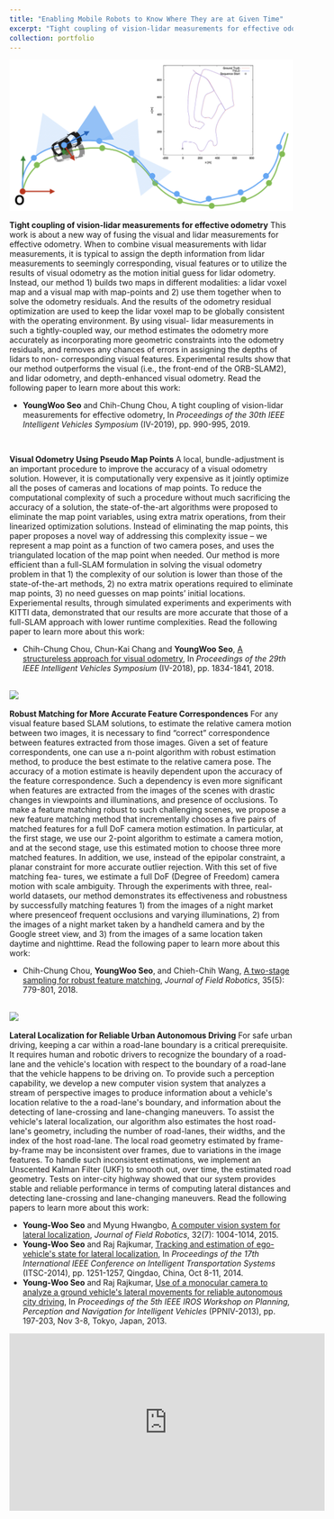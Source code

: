 ```yaml
---
title: "Enabling Mobile Robots to Know Where They are at Given Time"
excerpt: "Tight coupling of vision-lidar measurements for effective odometry, visual odometry using pseudo map points, robust matching for more accurate feature correspondences in visual SLAM, lateral localization for reliable, urban autonomous driving."
collection: portfolio
---
```


<img src="/images/tvlo-iv19.png"/>

**Tight coupling of vision-lidar measurements for effective odometry** This work is about a new way of fusing the visual and lidar measurements for effective odometry. When to combine visual measurements with lidar measurements, it is typical to assign the depth information from lidar measurements to seemingly corresponding, visual features or to utilize the results of visual odometry as the motion initial guess for lidar odometry. Instead, our method 1) builds two maps in different modalities: a lidar voxel map and a visual map with map-points and 2) use them together when to solve the odometry residuals. And the results of the odometry residual optimization are used to keep the lidar voxel map to be globally consistent with the operating environment. By using visual- lidar measurements in such a tightly-coupled way, our method estimates the odometry more accurately as incorporating more geometric constraints into the odometry residuals, and removes any chances of errors in assigning the depths of lidars to non- corresponding visual features. Experimental results show that our method outperforms the visual (i.e., the front-end of the ORB-SLAM2), and lidar odometry, and depth-enhanced visual odometry.
Read the following paper to learn more about this work:
* **YoungWoo Seo** and Chih-Chung Chou, A tight coupling of vision-lidar measurements for effective odometry, In *Proceedings of the 30th IEEE Intelligent Vehicles Symposium* (IV-2019), pp. 990-995, 2019.

<br>


**Visual Odometry Using Pseudo Map Points** A local, bundle-adjustment is an important procedure to improve the accuracy of a visual odometry solution. However, it is computationally very expensive as it jointly optimize all the poses of cameras and locations of map points. To reduce the computational complexity of such a procedure without much sacrificing the accuracy of a solution, the state-of-the-art algorithms were proposed to eliminate the map point variables, using extra matrix operations, from their linearized optimization solutions. Instead of eliminating the map points, this paper proposes a novel way of addressing this complexity issue – we represent a map point as a function of two camera poses, and uses the triangulated location of the map point when needed. Our method is more efficient than a full-SLAM formulation in solving the visual odometry problem in that 1) the complexity of our solution is lower than those of the state-of-the-art methods, 2) no extra matrix operations required to eliminate map points, 3) no need guesses on map points’ initial locations. Experiemental results, through simulated experiments and experiments with KITTI data, demonstrated that our results are more accurate that those of a full-SLAM approach with lower runtime complexities.
Read the following paper to learn more about this work:
* Chih-Chung Chou, Chun-Kai Chang and **YoungWoo Seo**, [A structureless approach for visual odometry](https://ieeexplore.ieee.org/document/8500617), In *Proceedings of the 29th IEEE Intelligent Vehicles Symposium* (IV-2018), pp. 1834-1841, 2018.

<br>

<img src="/images/two-stage-sampling.png"/>

**Robust Matching for More Accurate Feature Correspondences** For any visual feature based SLAM solutions, to estimate the relative camera motion between two images, it is necessary to find “correct” correspondence between features extracted from those images. Given a set of feature correspondents, one can use a n-point algorithm with robust estimation method, to produce the best estimate to the relative camera pose. The accuracy of a motion estimate is heavily dependent upon the accuracy of the feature correspondence. Such a dependency is even more significant when features are extracted from the images of the scenes with drastic changes in viewpoints and illuminations, and presence of occlusions. To make a feature matching robust to such challenging scenes, we propose a new feature matching method that incrementally chooses a five pairs of matched features for a full DoF camera motion estimation. In particular, at the first stage, we use our 2-point algorithm to estimate a camera motion, and at the second stage, use this estimated motion to choose three more matched features. In addition, we use, instead of the epipolar constraint, a planar constraint for more accurate outlier rejection. With this set of five matching fea- tures, we estimate a full DoF (Degree of Freedom) camera motion with scale ambiguity. Through the experiments with three, real-world datasets, our method demonstrates its effectiveness and robustness by successfully matching features 1) from the images of a night market where presenceof frequent occlusions and varying illuminations, 2) from the images of a night market taken by a handheld camera and by the Google street view, and 3) from the images of a same location taken daytime and nighttime. Read the following paper to learn more about this work:
* Chih-Chung Chou, **YoungWoo Seo**, and Chieh-Chih Wang, [A two-stage sampling for robust feature matching](https://onlinelibrary.wiley.com/doi/abs/10.1002/rob.21778), *Journal of Field Robotics*, 35(5): 779-801, 2018.  

<br>

<img src="/images/estimated-local-road-geometry.jpg"/>

**Lateral Localization for Reliable Urban Autonomous Driving** For safe urban driving, keeping a car within a road-lane boundary is a critical prerequisite. It requires human and robotic drivers to recognize the boundary of a road-lane and the vehicle's location with respect to the boundary of a road-lane that the vehicle happens to be driving on. To provide such a perception capability, we develop a new computer vision system that analyzes a stream of perspective images to produce information about a vehicle's location relative to the a road-lane's boundary, and information about the detecting of lane-crossing and lane-changing maneuvers. To assist the vehicle's lateral localization, our algorithm also estimates the host road-lane's geometry, including the number of road-lanes, their widths, and the index of the host road-lane. The local road geometry estimated by frame-by-frame may be inconsistent over frames, due to variations in the image features. To handle such inconsistent estimations, we implement an Unscented Kalman Filter (UKF) to smooth out, over time, the estimated road geometry. Tests on inter-city highway showed that our system provides stable and reliable performance in terms of computing lateral distances and detecting lane-crossing and lane-changing maneuvers. 
Read the following papers to learn more about this work:
* **Young-Woo Seo** and Myung Hwangbo, [A computer vision system for lateral localization](https://onlinelibrary.wiley.com/doi/abs/10.1002/rob.21576), *Journal of Field Robotics*, 32(7): 1004-1014, 2015.
* **Young-Woo Seo** and Raj Rajkumar, [Tracking and estimation of ego-vehicle's state for lateral localization](https://ieeexplore.ieee.org/document/6957859/), In *Proceedings of the 17th International IEEE Conference on Intelligent Transportation Systems* (ITSC-2014), pp. 1251-1257, Qingdao, China, Oct 8-11, 2014.
* **Young-Woo Seo** and Raj Rajkumar, [Use of a monocular camera to analyze a ground vehicle's lateral movements for reliable autonomous city driving](http://www.cs.cmu.edu/~youngwoo/doc/ppniv-13-ywseo.pdf), In *Proceedings of the 5th IEEE IROS Workshop on Planning, Perception and Navigation for Intelligent Vehicles* (PPNIV-2013), pp. 197-203, Nov 3-8, Tokyo, Japan, 2013.

<iframe width="560" height="315" src="https://www.youtube.com/embed/A09se5Z-s9A" frameborder="0" allow="autoplay; encrypted-media" allowfullscreen></iframe>
